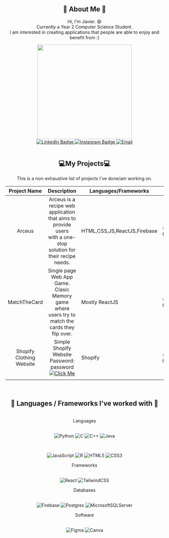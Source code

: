 ## <div id="intro-text" align="center"> :blue_book: About Me :blue_book: </div>
  <p align="center">
       Hi, I'm Javier. 😄 <br/> Currently a Year 2 Computer Science Student. <br/> I am interested in creating applications that people are able to enjoy and                 benefit from :)
  </p>


<div id="penguingif" align="center">
  <img src="https://media.giphy.com/media/2IudUHdI075HL02Pkk/giphy.gif" width="300"/>
</div>



<div id="badges" align="center">
  <a href="https://www.linkedin.com/in/javierneoh/">
    <img src="https://img.shields.io/badge/LinkedIn-blue?style=for-the-badge&logo=linkedin&logoColor=white" alt="LinkedIn Badge"/>
  </a>
  
   <a href="https://www.instagram.com/javierneoh/">
    <img src="https://img.shields.io/badge/Instagram-%23E4405F.svg?style=for-the-badge&logo=Instagram&logoColor=white" alt="Instagram Badge"/>
  </a>
  
  <a href="mailto:jneoh001@e.ntu.edu.sg">
    <img src="https://img.shields.io/badge/Gmail-D14836?style=for-the-badge&logo=gmail&logoColor=white" alt="Email" />
  
  </a>
</div>



<br />
<div id="projects" align="center">
<h2>💻My Projects💻</h2>
This is a non-exhaustive list of projects I've done/am working on.

 | Project Name |                                                    Description                                                   | Languages/Frameworks         | Status 
|:------------:|:----------------------------------------------------------------------------------------------------------------:|------------------------------|-----
| Arceus       | Arceus is a recipe web application that aims to provide users <br/>  with a one-stop solution for their recipe needs.  | HTML,CSS,JS,ReactJS,Firebase  |  :white_check_mark: Complete
| MatchTheCard | Single page Web App Game. Clasic Memory game where users try to match the cards they flip over.                                                                                         | Mostly ReactJS               |     :white_check_mark: Complete
  | Shopify Clothing Website| Simple Shopify Website <br /> Password: password <br />  <a href="http://www.javierneoh.myshopify.com"> ![Click Me](https://img.shields.io/badge/Click_Me-37a779?style=for-the-badge) </a>  | Shopify |  :white_check_mark: Complete
|        |     |       |

</div>


<div id="languages" align="center">
  </br>
  <h2>🎉 Languages / Frameworks I've worked with 🎉 </h2> <br/>

  <div>Languages</div>
  <br/>
  
  ![Python](https://img.shields.io/badge/python-3670A0?style=for-the-badge&logo=python&logoColor=ffdd54)
  ![C](https://img.shields.io/badge/c-%2300599C.svg?style=for-the-badge&logo=c&logoColor=white)
  ![C++](https://img.shields.io/badge/c++-%2300599C.svg?style=for-the-badge&logo=c%2B%2B&logoColor=white)
  ![Java](https://img.shields.io/badge/java-%23ED8B00.svg?style=for-the-badge&logo=java&logoColor=white)
  
  <br/>
  
  ![JavaScript](https://img.shields.io/badge/javascript-%23323330.svg?style=for-the-badge&logo=javascript&logoColor=%23F7DF1E)
  ![R](https://img.shields.io/badge/r-%23276DC3.svg?style=for-the-badge&logo=r&logoColor=white)
  ![HTML5](https://img.shields.io/badge/html5-%23E34F26.svg?style=for-the-badge&logo=html5&logoColor=white)
  ![CSS3](https://img.shields.io/badge/css3-%231572B6.svg?style=for-the-badge&logo=css3&logoColor=white)
  <br />
  
  <div>Frameworks</div>
  <br/>
  
  ![React](https://img.shields.io/badge/react-%2320232a.svg?style=for-the-badge&logo=react&logoColor=%2361DAFB)
  ![TailwindCSS](https://img.shields.io/badge/tailwindcss-%2338B2AC.svg?style=for-the-badge&logo=tailwind-css&logoColor=white)
  
  <div>Databases</div>
  <br/>
  
  ![Firebase](https://img.shields.io/badge/Firebase-039BE5?style=for-the-badge&logo=Firebase&logoColor=white)
  ![Postgres](https://img.shields.io/badge/postgres-%23316192.svg?style=for-the-badge&logo=postgresql&logoColor=white)
   ![MicrosoftSQLServer](https://img.shields.io/badge/Microsoft%20SQL%20Server-CC2927?style=for-the-badge&logo=microsoft%20sql%20server&logoColor=white)
  
  <div>Software </div>
  <br/>
  
  ![Figma](https://img.shields.io/badge/figma-%23F24E1E.svg?style=for-the-badge&logo=figma&logoColor=white)
  ![Canva](https://img.shields.io/badge/Canva-%2300C4CC.svg?style=for-the-badge&logo=Canva&logoColor=white)
 
  
  
  <br/>
</div>
